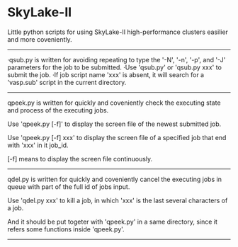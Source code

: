 # SkyLake-II
Little python scripts for using SkyLake-II high-performance clusters easilier and more coveniently.
*********************************************************************************
·qsub.py is written for avoiding repeating to type the '-N', '-n', '-p', and '-J' parameters for the job to be submitted.
·Use 'qsub.py' or 'qsub.py xxx' to submit the job.
·If job script name 'xxx' is absent, it will search for a 'vasp.sub' script in the current directory.
*********************************************************************************
qpeek.py is written for quickly and coveniently check the executing state and process of the executing jobs.

Use 'qpeek.py [-f]' to display the screen file of the newest submitted job.

Use 'qpeek.py [-f] xxx' to display the screen file of a specified job that end with 'xxx' in it job_id.

[-f] means to display the screen file continuously.
*********************************************************************************
qdel.py is written for quickly and coveniently cancel the executing jobs in queue with part of the full id of jobs input.

Use 'qdel.py xxx' to kill a job, in which 'xxx' is the last several characters of a job.

And it should be put togeter with 'qpeek.py' in a same directory, since it refers some functions inside 'qpeek.py'.
*********************************************************************************
